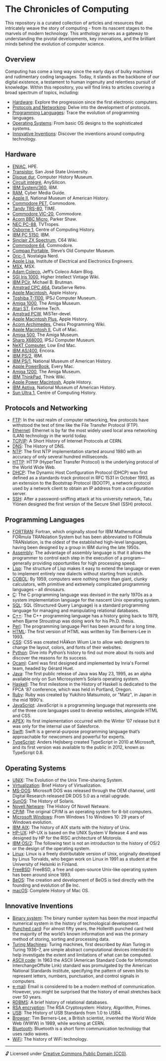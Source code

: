 # The Chronicles of Computing

This repository is a curated collection of articles and resources that intricately weave the story of computing - from its nascent stages to the marvels of modern technology. This anthology serves as a gateway to understanding the pivotal developments, key innovations, and the brilliant minds behind the evolution of computer science.

## Overview

Computing has come a long way since the early days of bulky machines and rudimentary coding languages. Today, it stands as the backbone of our digital existence, a testament to human ingenuity and relentless pursuit of knowledge. Within this repository, you will find links to articles covering a broad spectrum of topics, including:

- [Hardware](#hardware): Explore the progression since the first electronic computers.
- [Protocols and Networking]({protocols-and-networking): Delve into the development of protocols.
- [Programming Languages](#programming-languages): Trace the evolution of programming languages.
- [Operating Systems](#operating-systems): From basic OS designs to the sophisticated systems.
- [Innovative Inventions](#innovative-inventions): Discover the inventions around computing technology.


## Hardware

- [ENIAC](https://www.hp.com/ca-en/shop/offer.aspx?p=computer-history-all-about-the-eniac), HPE.
- [Transistor](https://www.sjsu.edu/faculty/watkins/transist.htm), San José State University.
- [Disque dur](https://www.computerhistory.org/storageengine/first-commercial-hard-disk-drive-shipped/), Computer History Museum.
- [Circuit intégré](https://anysilicon.com/history-integrated-circuit/), AnySilicon.
- [IBM System/360](https://www.ibm.com/history/system-360), IBM.
- [RAM](https://hybrid.co.id/post/history-of-random-access-memory), Cyber Media Guide.
- [Apple II](https://americanhistory.si.edu/collections/nmah_334638), National Museum of American History.
- [Commodore PET](https://www.commodore.ca/commodore-products/commodore-pet-the-worlds-first-personal-computer/), Commodore.
- [Tandy TRS-80](https://time.com/3968790/tandy-trs-80-history/), TIME.
- [Commodore VIC-20](https://www.commodore.ca/commodore-products/commodore-vic-20-the-first-inexpensive-home-computer/), Commodore.
- [Acorn BBC Micro](https://parkershaw.co.uk/blog/history-of-computing-the-bbc-microcomputer), Parker Shaw.
- [NEC PC-88](https://tvtropes.org/pmwiki/pmwiki.php/Platform/PC88), TVTropes.
- [Osborne 1](https://www.computinghistory.org.uk/det/504/osborne-1/), Centre of Computing History.
- [IBM PC 5150](https://www.ibm.com/history/personal-computer), IBM.
- [Sinclair ZX Spectrum](https://www.c64-wiki.com/wiki/ZX_Spectrum), C64 Wiki.
- [Commodore 64](https://www.commodore.ca/commodore-products/commodore-64-the-best-selling-computer-in-history/), Commodore.
- [Compaq Portable](https://oldcomputers.net/compaqi.html), Steve’s Old Computer Museum.
- [Oric-1](https://www.nostalgianerd.com/oric-1-review/), Nostalgia Nerd.
- [Apple Lisa](https://spectrum.ieee.org/apple-lisa), Institute of Electrical and Electronics Engineers.
- [MSX](https://www.msx.org/wiki/What_is_MSX%3F), MSX.
- [Adam Coleco](https://www.adamcomputer.blog/about/), Jeff’s Coleco Adam Blog.
- [SGI Iris 1000](https://wiki.preterhuman.net/index.php?title=Silicon_Graphics&mobileaction=toggle_view_desktop), Higher Intellect Vintage Wiki.
- [IBM PCjr](https://www.brutman.com/PCjr/pcjr_history.html), Michael B. Brutman.
- [Amstrad CPC 464](https://www.dataserve-retro.co.uk/contents/en-uk/d16.html), DataServe Retro.
- [Apple Macintosh](https://apple-history.com/128k), Apple History.
- [Toshiba T-1100](https://museum.ipsj.or.jp/en/computer/personal/0016.html), IPSJ Computer Museum.
- [Amiga 1000](https://theamigamuseum.com/amiga-models/amiga-1000/), The Amiga Museum.
- [Atari ST](https://www.extremetech.com/gaming/293349-when-the-atari-st-was-the-future-of-computing), Extreme Tech.
- [Amstrad PCW](https://github.com/MiSTer-devel/Amstrad-PCW_MiSTer/blob/master/README.md), MiSTer-devel.
- [Apple Macintosh Plus](https://apple-history.com/plus), Apple History.
- [Acorn Archimedes](https://www.chessprogramming.org/Acorn_Archimedes), Chess Programming Wiki.
- [Apple Macintosh II](https://www.cultofmac.com/470185/tiah-macintoshii/), Cult of Mac.
- [Amiga 500](https://theamigamuseum.com/amiga-models/amiga-500/), The Amiga Museum.
- [Sharp X68000](https://museum.ipsj.or.jp/en/computer/personal/0038.html), IPSJ Computer Museum.
- [NeXT Computer](https://lowendmac.com/2014/full-circle-a-brief-history-of-next/), Low End Mac.
- [IBM AS/400](https://www.encora.com/insights/ibm-as400-historical-journey-and-future), Encora.
- [IBM PS/2](https://www.ibm.com/history/ps-2), IBM.
- [IBM PS/1](https://americanhistory.si.edu/collections/nmah_1303225), National Museum of American History.
- [Apple PowerBook](https://everymac.com/systems/apple/powerbook/index-powerbook.html), Every Mac.
- [Amiga 1200](https://theamigamuseum.com/amiga-models/amiga-1200/), The Amiga Museum.
- [IBM ThinkPad](https://www.thinkwiki.org/wiki/ThinkPad_History), Think Wiki.
- [Apple Power Macintosh](https://apple-history.com/6100), Apple History.
- [IBM Aptiva](https://americanhistory.si.edu/collections/nmah_1451182), National Museum of American History.
- [Sun Ultra 1](https://www.computinghistory.org.uk/det/11392/Sun-Ultra-1-Creator/), Centre of Computing History.


## Protocols and Networking

- [FTP](https://www.systemtek.co.uk/2023/08/navigating-through-time-the-history-and-insecurity-of-ftp/): In the vast realm of computer networking, few protocols have withstood the test of time like the File Transfer Protocol (FTP).
- [Ethernet](https://www.oreilly.com/library/view/ethernet-the-definitive/1565926609/ch01.html): Ethernet is by far the most widely used local area networking (LAN) technology in the world today.
- [TCP/IP](https://cds.cern.ch/record/2855572/files/A%20Short%20History%20of%20Internet%20Protocols%20at%20CERN.pdf): A Short History of Internet Protocols at CERN.
- [DNS](https://www.researchgate.net/profile/Adi-Purnama-2/publication/362698920_The_History_of_DNS/links/62fa7526eb7b135a0e39ca9a/The-History-of-DNS.pdf): The History of DNS.
- [NTP](https://docs.ntpsec.org/latest/history.html): The first NTP implementation started around 1980 with an accuracy of only several hundred milliseconds.
- [HTTP](https://developer.mozilla.org/en-US/docs/Web/HTTP/Basics_of_HTTP/Evolution_of_HTTP): HTTP (HyperText Transfer Protocol) is the underlying protocol of the World Wide Web.
- [DHCP](https://www.isc.org/dhcphistory/): The Dynamic Host Configuration Protocol (DHCP) was first defined as a standards-track protocol in RFC 1531 in October 1993, as an extension to the Bootstrap Protocol (BOOTP), a network protocol used by a network client to obtain an IP address from a configuration server.
- [SSH](https://www.ssh.com/about/history/): After a password-sniffing attack at his university network, Tatu Ylönen designed the first version of the Secure Shell (SSH) protocol.

## Programming Languages

- [FORTRAN](https://www.mrao.cam.ac.uk/~pa/f90Notes/HTMLNotesnode5.html): Fortran, which originally stood for IBM Mathematical FORmula TRANslation System but has been abbreviated to FORmula TRANslation, is the oldest of the established high-level languages, having been designed by a group in IBM during the late 1950s.
- [Assembly](https://www.sciencedirect.com/topics/earth-and-planetary-sciences/assembly-language): The advantage of assembly language is that it allows the programmer to control each step in the execution of a program—generally providing opportunities for high processing speed.
- [Lisp](https://redirect.cs.umbc.edu/courses/331/resources/papers/Evolution-of-Lisp.pdf): The structure of Lisp makes it easy to extend the language or even to implement entirely new dialects without starting from scratch.
- [COBOL](https://www.thepowermba.com/en/blog/cobol-the-legendary-programming-language-that-you-have-to-know-about): By 1959, computers were nothing more than giant, clunky calculators, with primitive and extremely complicated programming languages – all dinosaurs.
- [C](https://www.bell-labs.com/usr/dmr/www/chist.html): The C programming language was devised in the early 1970s as a system implementation language for the nascent Unix operating system.
- [SQL](https://www.w3schools.in/sql/history): SQL (Structured Query Language) is a standard programming language for managing and manipulating relational databases.
- [C++](https://cplusplus.com/info/history/): The C++ programming language has a history going back to 1979, when Bjarne Stroustrup was doing work for his Ph.D. thesis.
- [Perl](https://yapc.tv/history-of-perl/): The programming language Perl has been around for a long time.
- [HTML](https://www.washington.edu/accesscomputing/webd2/student/unit1/module3/html_history.html): The first version of HTML was written by Tim Berners-Lee in 1993.
- [CSS](https://www.bu.edu/lernet/artemis/years/2020/projects/FinalPresentations/HTML/historyofcss.html): CSS was created HÃ¥kon Wium Lie to allow web designers to change the layout, colors, and fonts of their websites. 
- [Python](https://exyte.com/blog/a-brief-history-of-python): Dive into Python’s history to find out more about its roots and discover the reasons for its success.
- [Ocaml](https://v2.ocaml.org/learn/history.html): Caml was first designed and implemented by Inria's Formel team, headed by Gérard Huet.
- [Java](https://www.oreilly.com/library/view/java-the-legend/9781492048299/ch01.html): The first public release of Java was May 23, 1995, as an alpha available only on Sun Microsystem’s Solaris operating system.
- [Haskell](https://serokell.io/blog/haskell-history): The first milestone in the History of Haskell is dedicated to the FPCA ‘87 conference, which was held in Portland, Oregon.
- [Ruby](https://launchschool.com/books/ruby/read/introduction): Ruby was created by Yukihiro Matsumoto, or "Matz", in Japan in the mid 1990's.
- [JavaScript](https://dev.to/dboatengx/history-of-javascript-how-it-all-began-92a): JavaScript is a programming language that represents one of the three core languages used to develop websites, alongside HTML and CSS.
- [APEX](https://craftware.com/history-of-apex-language-compiler/): Its first implementation occurred with the Winter ’07 release but it was only for the internal use of Salesforce. 
- [Swift](https://www.swift.org/about/): Swift is a general-purpose programming language that’s approachable for newcomers and powerful for experts.
- [TypeScript](https://invedus.com/blog/what-is-typescript-definition-history-features-and-uses-of-typescript/): Anders Hejlsberg created TypeScript in 2010 at Microsoft, and its first version was available to the public in 2012, known as TypeScript 0.8.


## Operating Systems

- [UNIX](https://www.bell-labs.com/usr/dmr/www/hist.html): The Evolution of the Unix Time-sharing System.
- [Virtualization](https://docs.oracle.com/cd/E26996_01/E18549/html/VMUSG1010.html): Brief History of Virtualization.
- [MS-DOS](https://dos.fandom.com/wiki/MS-DOS_Version_History): Microsoft DOS was released through the OEM channel, until Digital Research released DR DOS 5.0 as a retail upgrade.
- [SunOS](https://cse.unl.edu/~witty/class/csce351/howto/history_of_solaris.pdf): The History of Solaris.
- [Novell Netware](https://lemp.io/the-history-of-novell-netware/): The History Of Novell Netware.
- [CP/M](https://landley.net/history/mirror/cpm/history.html): The original CP/M is an operating system for 8-bit computers.
- [Microsoft Windows](https://www.theguardian.com/technology/2014/oct/02/from-windows-1-to-windows-10-29-years-of-windows-evolution): From Windows 1 to Windows 10: 29 years of Windows evolution.
- [IBM AIX](https://aix4admins.blogspot.com/2011/05/test.html): The history of AIX starts with the history of Unix.
- [HP-UX](https://www.operating-system.org/betriebssystem/_english/bs-hpux.htm): HP-UX is based on the UNIX System V Release 4 and was designed by HP for the RISC architecture of Motorola.
- [IBM OS/2](https://www.os2museum.com/wp/os2-history/os2-beginnings/): The following text is not an introduction to the history of OS/2 or the design of the operating system.
- [Linux](https://www.oreilly.com/library/view/running-linux-third/156592469X/ch01s02.html): Linux is a freely distributable version of Unix, originally developed by Linus Torvalds, who began work on Linux in 1991 as a student at the University of Helsinki in Finland.
- [FreeBSD](https://klarasystems.com/articles/history-of-freebsd-unix-and-bsd/): FreeBSD, a free and open-source Unix-like operating system has been around since 1993.
- [BeOS](https://www.beunited.org/about/index.php): The creation and development of BeOS is tied directly with the founding and evolution of Be Inc.
- [macOS](https://history-computer.com/complete-history-of-mac-os/): Complete History of Mac OS.


## Innovative Inventions

- [Binary system](https://www.convertbinary.com/blog/binary-number-system-history/): The binary number system has been the most impactful numerical system in the history of technological development.
- [Punched card](https://artsandculture.google.com/story/bwWBrooyeGKPiA): For almost fifty years, the Hollerith punched card held the majority of the world’s known information and was the primary method of storing, sorting and processing data.
- [Turing Machines](https://plato.stanford.edu/entries/turing-machine/): Turing machines, first described by Alan Turing in Turing 1936–7, are simple abstract computational devices intended to help investigate the extent and limitations of what can be computed.
- [ASCII code](https://www.historyofinformation.com/detail.php?id=803): In 1963 the ASCII (American Standard Code for Information InterchangeOffsite Link) standard was promulgated by the American National Standards Institute, specifying the pattern of seven bits to represent letters, numbers, punctuation, and control signals in computers.
- [e-mail](https://www.exabytes.cloud/blog/history-of-email/): Email is considered to be a modern method of communication. However, you might be surprised that the history of email stretches back over 50 years.
- [RDBMS](https://www.ibm.com/topics/relational-databases): A brief history of relational databases.
- [RSA encryption](https://www.math.uchicago.edu/~may/VIGRE/VIGRE2007/REUPapers/FINALAPP/Calderbank.pdf): The RSA Cryptosystem: History, Algorithm, Primes.
- [USB](https://www.cuidevices.com/blog/the-history-of-usb-standards-from-1-to-usb4): The History of USB Standards from 1.0 to USB4.
- [Browser](https://www.home.cern/science/computing/birth-web/short-history-web): Tim Berners-Lee, a British scientist, invented the World Wide Web (WWW) in 1989, while working at CERN.
- [Bluetooth](https://theauris.com/blogs/blog/the-history-of-bluetooth): Bluetooth is a short form communication technology that uses radio waves.
- [WiFi](https://www.wifirst.com/en/blog/thehistoryofwifitechnology): The history of WiFi technology.

---

🔓 Licensed under [Creative Commons Public Domain (CC0)](LICENSE).


